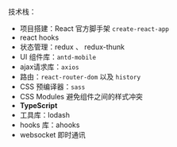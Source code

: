 技术栈：

- 项目搭建：React 官方脚手架 `create-react-app`
- react hooks
- 状态管理：redux 、 redux-thunk
- UI 组件库：`antd-mobile`
- ajax请求库：`axios`
- 路由：`react-router-dom` 以及 `history`
- CSS 预编译器：`sass`
- CSS Modules 避免组件之间的样式冲突
- **TypeScript**
- 工具库：lodash
- hooks 库：ahooks
- websocket 即时通讯
